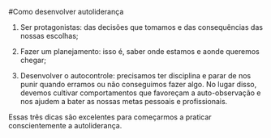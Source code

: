 #Como desenvolver autoliderança

1. Ser protagonistas: das decisões que tomamos e das consequências das nossas escolhas;

2. Fazer um planejamento: isso é, saber onde estamos e aonde queremos chegar;

3. Desenvolver o autocontrole: precisamos ter disciplina e parar de nos punir quando erramos ou não conseguimos fazer algo. No lugar disso, devemos cultivar comportamentos que favoreçam a auto-observação e nos ajudem a bater as nossas metas pessoais e profissionais.

Essas três dicas são excelentes para começarmos a praticar conscientemente a autoliderança.